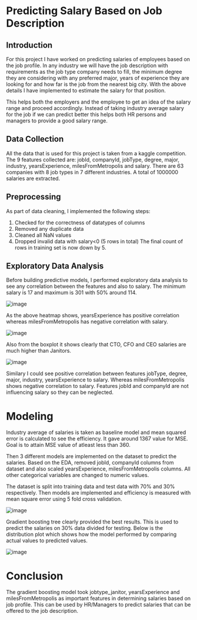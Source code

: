 # Predicting Salary Based on Job Description
## Introduction

For this project I have worked on predicting salaries of employees based on the job profile. In any industry we will have the job description with requirements as the job type company needs to fill, the minimum degree they are considering with any preferred major,  years of experience they are looking for and how far is the job from the nearest big city. With the above details I have implemented to estimate the salary for that position. 

This helps both the employers and the employee to get an idea of the salary range and proceed accordingly. Instead of taking industry average salary for the job if we can predict better this helps both HR persons and managers to provide a good salary range. 

## Data Collection

All the data that is used for this project is taken from a kaggle competition. The 9 features collected are: jobId, companyId, jobType, degree, major, industry, yearsExperience, milesFromMetropolis and salary. There are 63 companies with 8 job types in 7 different industries. A total of 1000000 salaries are extracted.

## Preprocessing

As part of data cleaning, I implemented the following steps:
  1. Checked for the correctness of datatypes of columns
  2. Removed any duplicate data
  3. Cleaned all NaN values
  4. Dropped invalid data with salary<0 (5 rows in total)
The final count of rows in training set is now down by 5.

## Exploratory Data Analysis

Before building predictive models, I performed exploratory data analysis to see any correlation between the features and also to salary. The minimum salary is 17 and maximum is 301 with 50% around 114. 

![image](https://user-images.githubusercontent.com/22568418/110972162-b0521800-8329-11eb-9568-c3638eaa23e9.png)

As the above heatmap shows, yearsExperience has positive correlation whereas milesFromMetropolis has negative correlation with salary.

![image](https://user-images.githubusercontent.com/22568418/110972417-fa3afe00-8329-11eb-9cd1-d1aa19be63d6.png)

Also from the boxplot it shows clearly that CTO, CFO and CEO salaries are much higher than Janitors.

![image](https://user-images.githubusercontent.com/22568418/110972783-6158b280-832a-11eb-8997-6453cafdc1b1.png)

Similary I could see positive correlation between features jobType, degree, major, industry, yearsExperience to salary. Whereas milesFromMetropolis shows negative correlation to salary. Features jobId and companyId are not influencing salary so they can be neglected.

# Modeling

Industry average of salaries is taken as baseline model and mean squared error is calculated to see the efficiency. It gave around 1367 value for MSE. Goal is to attain MSE value of atleast less than 360.

Then 3 different models are implemented on the dataset to predict the salaries. Based on the EDA, removed jobId, companyId columns from dataset and also scaled yearsExperience, milesFromMetropolis columns. All other categorical variables are changed to numeric values.

The dataset is split into training data and test data with 70% and 30% respectively. Then models are implemented and efficiency is measured with mean square error using 5 fold cross validation.

![image](https://user-images.githubusercontent.com/22568418/110974196-4424e380-832c-11eb-8576-a92959ac1fde.png)

Gradient boosting tree clearly provided the best results. This is used to predict the salaries on 30% data divided for testing. Below is the distribution plot which shows how the model performed by comparing actual values to predicted values.

![image](https://user-images.githubusercontent.com/22568418/110977987-ce6f4680-8330-11eb-91af-9cf6f1d4f8bb.png)

# Conclusion

The gradient boosting model took jobtype_janitor, yearsExperience and milesFromMetropolis as important features in determining salaries based on job profile. This can be used by HR/Managers to predict salaries that can be offered to the job description.
